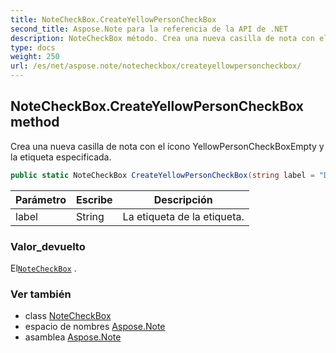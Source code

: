 ```yaml
---
title: NoteCheckBox.CreateYellowPersonCheckBox
second_title: Aspose.Note para la referencia de la API de .NET
description: NoteCheckBox método. Crea una nueva casilla de nota con el ícono YellowPersonCheckBoxEmpty y la etiqueta especificada.
type: docs
weight: 250
url: /es/net/aspose.note/notecheckbox/createyellowpersoncheckbox/
---
```

## NoteCheckBox.CreateYellowPersonCheckBox method

Crea una nueva casilla de nota con el ícono YellowPersonCheckBoxEmpty y la etiqueta especificada.

```csharp
public static NoteCheckBox CreateYellowPersonCheckBox(string label = "Discuss with manager")
```

| Parámetro | Escribe | Descripción |
| --- | --- | --- |
| label | String | La etiqueta de la etiqueta. |

### Valor_devuelto

El[`NoteCheckBox`](../) .

### Ver también

* class [NoteCheckBox](../)
* espacio de nombres [Aspose.Note](../../notecheckbox/)
* asamblea [Aspose.Note](../../../)


